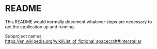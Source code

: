 # README

This README would normally document whatever steps are necessary to get the
application up and running.

Subproject names:
https://en.wikipedia.org/wiki/List_of_fictional_spacecraft#Interstellar
